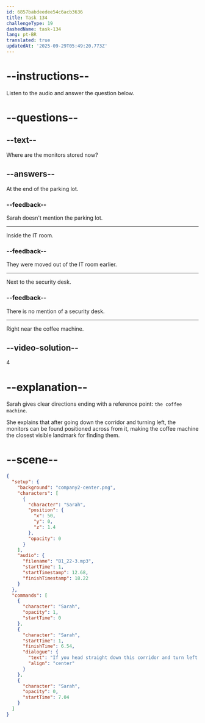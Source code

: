 ```yaml
---
id: 6857babdeedee54c6acb3636
title: Task 134
challengeType: 19
dashedName: task-134
lang: pt-BR
translated: true
updatedAt: '2025-09-29T05:49:20.773Z'
---
```


<!-- (Audio) Sarah: If you head straight down this corridor and turn left at the break area, you'll see them stored right across from the coffee machine. -->

# --instructions--

Listen to the audio and answer the question below.

# --questions--

## --text--

Where are the monitors stored now?

## --answers--

At the end of the parking lot.

### --feedback--

Sarah doesn't mention the parking lot.

---

Inside the IT room.

### --feedback--

They were moved out of the IT room earlier.

---

Next to the security desk.

### --feedback--

There is no mention of a security desk.

---

Right near the coffee machine.

## --video-solution--

4

# --explanation--

Sarah gives clear directions ending with a reference point: `the coffee machine`.

She explains that after going down the corridor and turning left, the monitors can be found positioned across from it, making the coffee machine the closest visible landmark for finding them.

# --scene--

```json
{
  "setup": {
    "background": "company2-center.png",
    "characters": [
      {
        "character": "Sarah",
        "position": {
          "x": 50,
          "y": 0,
          "z": 1.4
        },
        "opacity": 0
      }
    ],
    "audio": {
      "filename": "B1_22-3.mp3",
      "startTime": 1,
      "startTimestamp": 12.68,
      "finishTimestamp": 18.22
    }
  },
  "commands": [
    {
      "character": "Sarah",
      "opacity": 1,
      "startTime": 0
    },
    {
      "character": "Sarah",
      "startTime": 1,
      "finishTime": 6.54,
      "dialogue": {
        "text": "If you head straight down this corridor and turn left at the break area, you'll see them stored right across from the coffee machine.",
        "align": "center"
      }
    },
    {
      "character": "Sarah",
      "opacity": 0,
      "startTime": 7.04
    }
  ]
}
```
